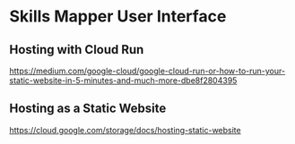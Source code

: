 # Skills Mapper User Interface

## Hosting with Cloud Run
https://medium.com/google-cloud/google-cloud-run-or-how-to-run-your-static-website-in-5-minutes-and-much-more-dbe8f2804395

## Hosting as a Static Website
https://cloud.google.com/storage/docs/hosting-static-website

